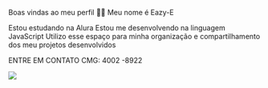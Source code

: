 Boas vindas ao meu perfil 💙💙
Meu nome é Eazy-E

Estou estudando na Alura
Estou me desenvolvendo na linguagem JavaScript
Utilizo esse espaço para minha organização e compartilhamento dos meu projetos desenvolvidos

ENTRE EM CONTATO CMG: 4002 -8922 

![](https://www.bing.com/images/search?view=detailV2&ccid=qfnCqewI&id=78B406EDA0F57179F1B74A16BEE90E435885A135&thid=OIP.qfnCqewIk-ReXItutcOldwHaEK&mediaurl=https%3a%2f%2fdeveserisso.com.br%2fblog%2fwp-content%2fuploads%2f2020%2f07%2fnorbit.jpg&cdnurl=https%3a%2f%2fth.bing.com%2fth%2fid%2fR.a9f9c2a9ec0893e45e5c8b6eb5c3a577%3frik%3dNaGFWEMO6b4WSg%26pid%3dImgRaw%26r%3d0&exph=675&expw=1200&q=norbit&simid=607994643474247835&FORM=IRPRST&ck=877E0CAAB3D93848E9818EDB269226F4&selectedIndex=1&itb=0)

